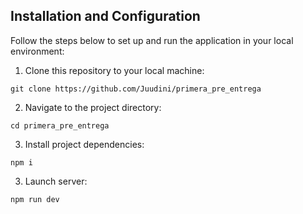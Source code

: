 ## Installation and Configuration

Follow the steps below to set up and run the application in your local environment:

1. Clone this repository to your local machine:

```
git clone https://github.com/Juudini/primera_pre_entrega
```

2. Navigate to the project directory:

```
cd primera_pre_entrega
```

3. Install project dependencies:

```
npm i
```

3. Launch server:

```
npm run dev
```
